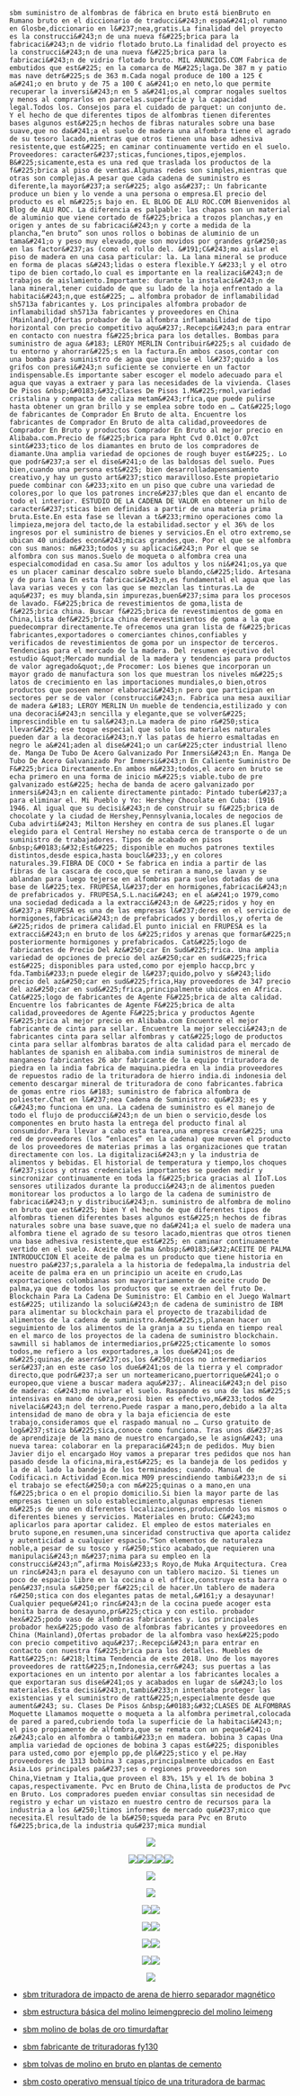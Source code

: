 
```
sbm suministro de alfombras de fábrica en bruto está bienBruto en Rumano bruto en el diccionario de traducci&#243;n espa&#241;ol rumano en Glosbe,diccionario en l&#237;nea,gratis.La finalidad del proyecto es la construcci&#243;n de una nueva f&#225;brica para la fabricaci&#243;n de vidrio flotado bruto.La finalidad del proyecto es la construcci&#243;n de una nueva f&#225;brica para la fabricaci&#243;n de vidrio flotado bruto. MIL ANUNCIOS.COM Fabrica de embutidos que est&#225; en la comarca de M&#225;laga.De 387 m y patio mas nave detr&#225;s de 363 m.Cada nogal produce de 100 a 125 € a&#241;o en bruto y de 75 a 100 € a&#241;o en neto,lo que permite recuperar la inversi&#243;n en 5 a&#241;os,al comprar nogales sueltos y menos al comprarlos en parcelas.superficie y la capacidad legal.Todos los. Consejos para el cuidado de parquet: un conjunto de. Y el hecho de que diferentes tipos de alfombras tienen diferentes bases algunos est&#225;n hechos de fibras naturales sobre una base suave,que no da&#241;a el suelo de madera una alfombra tiene el agrado de su tesoro lacado,mientras que otros tienen una base adhesiva resistente,que est&#225; en caminar continuamente vertido en el suelo. Proveedores: caracter&#237;sticas,funciones,tipos,ejemplos. B&#225;sicamente,esta es una red que traslada los productos de la f&#225;brica al piso de ventas.Algunas redes son simples,mientras que otras son complejas.A pesar que cada cadena de suministro es diferente,la mayor&#237;a ser&#225; algo as&#237;: Un fabricante produce un bien y lo vende a una persona o empresa.El precio del producto es el m&#225;s bajo en. EL BLOG DE ALU ROC.COM Bienvenidos al Blog de ALU ROC. La diferencia es palpable: las chapas son un material de aluminio que viene cortado de f&#225;brica a trozos planchas,y en origen y antes de su fabricaci&#243;n y corte a medida de la plancha,“en bruto” son unos rollos o bobinas de aluminio de un tama&#241;o y peso muy elevado,que son movidos por grandes gr&#250;as en las factor&#237;as (como el rollo del. &#191;C&#243;mo aislar el piso de madera en una casa particular: la. La lana mineral se produce en forma de placas s&#243;lidas o estera flexible.Y &#233;l y el otro tipo de bien cortado,lo cual es importante en la realizaci&#243;n de trabajos de aislamiento.Importante: durante la instalaci&#243;n de lana mineral,tener cuidado de que su lado de la hoja enfrentado a la habitaci&#243;n,que est&#225; … alfombra probador de inflamabilidad sh5713a fabricantes y. Los principales alfombra probador de inflamabilidad sh5713a fabricantes y proveedores en China (Mainland),Ofertas probador de la alfombra inflamabilidad de tipo horizontal con precio competitivo aqu&#237;.Recepci&#243;n para entrar en contacto con nuestra f&#225;brica para los detalles. Bombas para suministro de agua &#183; LEROY MERLIN Contribuir&#225;s al cuidado de tu entorno y ahorrar&#225;s en la factura.En ambos casos,contar con una bomba para suministro de agua que impulse el l&#237;quido a los grifos con presi&#243;n suficiente se convierte en un factor indispensable.Es importante saber escoger el modelo adecuado para el agua que vayas a extraer y para las necesidades de la vivienda. Clases De Pisos &nbsp;&#0183;&#32;Clases De Pisos 1.M&#225;rmol,variedad cristalina y compacta de caliza metam&#243;rfica,que puede pulirse hasta obtener un gran brillo y se emplea sobre todo en … Cat&#225;logo de fabricantes de Comprador En Bruto de alta. Encuentre los fabricantes de Comprador En Bruto de alta calidad,proveedores de Comprador En Bruto y productos Comprador En Bruto al mejor precio en Alibaba.com.Precio de f&#225;brica para Hpht Cvd 0.01ct 0.07ct sint&#233;tico de los diamantes en bruto de los compradores de diamante.Una amplia variedad de opciones de rough buyer est&#225;. Lo que podr&#237;a ser el dise&#241;o de las baldosas del suelo. Pues bien,cuando una persona est&#225; bien desarrolladapensamiento creativo,y hay un gusto art&#237;stico maravilloso.Este propietario puede combinar con &#233;xito en un piso que cubre una variedad de colores,por lo que los patrones incre&#237;bles que dan el encanto de todo el interior. ESTUDIO DE LA CADENA DE VALOR en obtener un hilo de caracter&#237;sticas bien definidas a partir de una materia prima bruta.Este.En esta fase se llevan a t&#233;rmino operaciones como la limpieza,mejora del tacto,de la estabilidad.sector y el 36% de los ingresos por el suministro de bienes y servicios.En el otro extremo,se ubican 40 unidades econ&#243;micas grandes,que. Por el que se alfombra con sus manos: m&#233;todos y su aplicaci&#243;n Por el que se alfombra con sus manos.Suelo de moqueta o alfombra crea una especialcomodidad en casa.Su amor los adultos y los ni&#241;os,ya que es un placer caminar descalzo sobre suelo blando,c&#225;lido. Artesana y de pura lana En esta fabricaci&#243;n,es fundamental el agua que las lava varias veces y con las que se mezclan las tinturas.La de aqu&#237; es muy blanda,sin impurezas,buen&#237;sima para los procesos de lavado. F&#225;brica de revestimientos de goma,lista de f&#225;brica china. Buscar f&#225;brica de revestimientos de goma en China,lista def&#225;brica china derevestimientos de goma a la que puedecomprar directamente.Te ofrecemos una gran lista de f&#225;bricas fabricantes,exportadores o comerciantes chinos,confiables y verificados de revestimientos de goma por un inspector de terceros. Tendencias para el mercado de la madera. Del resumen ejecutivo del estudio &quot;Mercado mundial de la madera y tendencias para productos de valor agregado&quot;,de Procomer: Los bienes que incorporan un mayor grado de manufactura son los que muestran los niveles m&#225;s latos de crecimiento en las importaciones mundiales,o bien,otros productos que poseen menor elaboraci&#243;n pero que participan en sectores per se de valor (construcci&#243;n. Fabrica una mesa auxiliar de madera &#183; LEROY MERLIN Un mueble de tendencia,estilizado y con una decoraci&#243;n sencilla y elegante,que se volver&#225; imprescindible en tu sal&#243;n.La madera de pino r&#250;stica llevar&#225; ese toque especial que solo los materiales naturales pueden dar a la decoraci&#243;n.Y las patas de hierro esmaltadas en negro le a&#241;aden al dise&#241;o un car&#225;cter industrial lleno de. Manga De Tubo De Acero Galvanizado Por Inmersi&#243;n En. Manga De Tubo De Acero Galvanizado Por Inmersi&#243;n En Caliente Suministro De F&#225;brica Directamente.En ambos m&#233;todos,el acero en bruto se echa primero en una forma de inicio m&#225;s viable.tubo de pre galvanizado est&#225; hecha de banda de acero galvanizado por inmersi&#243;n en caliente directamente pintado: Pintado tuber&#237;a para eliminar el. Mi Pueblo y Yo: Hershey Chocolate en Cuba: (1916 1946. Al igual que su decisi&#243;n de construir su f&#225;brica de chocolate y la ciudad de Hershey,Pennsylvania,locales de negocios de Cuba advirti&#243; Milton Hershey en contra de sus planes.El lugar elegido para el Central Hershey no estaba cerca de transporte o de un suministro de trabajadores. Tipos de acabado en pisos &nbsp;&#0183;&#32;Est&#225; disponible en muchos patrones textiles distintos,desde espica,hasta boucl&#233;,y en colores naturales.39.FIBRA DE COCO • Se fabrica en india a partir de las fibras de la cascara de coco,que se retiran a mano,se lavan y se ablandan para luego tejerse en alfombras para suelos dotadas de una base de l&#225;tex. FRUPESA,l&#237;der en hormigones,fabricaci&#243;n de prefabricados y. FRUPESA,S.L.naci&#243; en el a&#241;o 1979,como una sociedad dedicada a la extracci&#243;n de &#225;ridos y hoy en d&#237;a FRUPESA es una de las empresas l&#237;deres en el servicio de hormigones,fabricaci&#243;n de prefabricados y bordillos,y oferta de &#225;ridos de primera calidad.El punto inicial en FRUPESA es la extracci&#243;n en bruto de los &#225;ridos y arenas que formar&#225;n posteriormente hormigones y prefabricados. Cat&#225;logo de fabricantes de Precio Del Az&#250;car En Sud&#225;frica. Una amplia variedad de opciones de precio del az&#250;car en sud&#225;frica est&#225; disponibles para usted,como por ejemplo haccp,brc y fda.Tambi&#233;n puede elegir de l&#237;quido,polvo y s&#243;lido precio del az&#250;car en sud&#225;frica,Hay proveedores de 347 precio del az&#250;car en sud&#225;frica,principalmente ubicados en Africa. Cat&#225;logo de fabricantes de Agente F&#225;brica de alta calidad. Encuentre los fabricantes de Agente F&#225;brica de alta calidad,proveedores de Agente F&#225;brica y productos Agente F&#225;brica al mejor precio en Alibaba.com Encuentre el mejor fabricante de cinta para sellar. Encuentre la mejor selecci&#243;n de fabricantes cinta para sellar alfombras y cat&#225;logo de productos cinta para sellar alfombras baratos de alta calidad para el mercado de hablantes de spanish en alibaba.com india suministros de mineral de manganeso fabricantes 26 abr fabricante de la equipo trituradora de piedra en la india fabrica de maquina.piedra en la india proveedores de repuestos radio de la trituradora de hierro india.di indonesia del cemento descargar mineral de trituradora de cono fabricantes.fabrica de gomas entre rios &#183; suministro de fabrica alfombra de poliester.Chat en l&#237;nea Cadena de Suministro: qu&#233; es y c&#243;mo funciona en una. La cadena de suministro es el manejo de todo el flujo de producci&#243;n de un bien o servicio,desde los componentes en bruto hasta la entrega del producto final al consumidor.Para llevar a cabo esta tarea,una empresa crear&#225; una red de proveedores (los “enlaces” en la cadena) que mueven el producto de los proveedores de materias primas a las organizaciones que tratan directamente con los. La digitalizaci&#243;n y la industria de alimentos y bebidas. El historial de temperatura y tiempo,los choques f&#237;sicos y otras credenciales importantes se pueden medir y sincronizar continuamente en toda la f&#225;brica gracias al IIoT.Los sensores utilizados durante la producci&#243;n de alimentos pueden monitorear los productos a lo largo de la cadena de suministro de fabricaci&#243;n y distribuci&#243;n. suministro de alfombra de molino en bruto que est&#225; bien Y el hecho de que diferentes tipos de alfombras tienen diferentes bases algunos est&#225;n hechos de fibras naturales sobre una base suave,que no da&#241;a el suelo de madera una alfombra tiene el agrado de su tesoro lacado,mientras que otros tienen una base adhesiva resistente,que est&#225; en caminar continuamente vertido en el suelo. Aceite de palma &nbsp;&#0183;&#32;ACEITE DE PALMA INTRODUCCION El aceite de palma es un producto que tiene historia en nuestro pa&#237;s,paralela a la historia de fedepalma,la industria del aceite de palma era en un principio un aceite en crudo,Las exportaciones colombianas son mayoritariamente de aceite crudo De palma,ya que de todos los productos que se extraen del fruto De. Blockchain Para La Cadena De Suministro: El Cambio en el Juego Walmart est&#225; utilizando la soluci&#243;n de cadena de suministro de IBM para alimentar su blockchain para el proyecto de trazabilidad de alimentos de la cadena de suministro.Adem&#225;s,planean hacer un seguimiento de los alimentos de la granja a su tienda en tiempo real en el marco de los proyectos de la cadena de suministro blockchain. sawmill si hablamos de intermediarios,pr&#225;cticamente lo somos todos,me refiero a los exportadores,a los due&#241;os de m&#225;quinas,de aserr&#237;os,los &#250;nicos no intermediarios ser&#237;an en este caso los due&#241;os de la tierra y el comprador directo,que podr&#237;a ser un norteamericano,puertorrique&#241;o o europeo,que viene a buscar madera aqu&#237;. Alineaci&#243;n del piso de madera: c&#243;mo nivelar el suelo. Raspando es una de las m&#225;s intensivas en mano de obra,perosi bien es efectivo,m&#233;todos de nivelaci&#243;n del terreno.Puede raspar a mano,pero,debido a la alta intensidad de mano de obra y la baja eficiencia de este trabajo,consideramos que el raspado manual no … Curso gratuito de log&#237;stica b&#225;sica,conoce como funciona. Tras unos d&#237;as de aprendizaje de la mano de nuestro encargado,se le asign&#243; una nueva tarea: colaborar en la preparaci&#243;n de pedidos. Muy bien Javier dijo el encargado Hoy vamos a preparar tres pedidos que nos han pasado desde la oficina,mira,est&#225; es la bandeja de los pedidos y la de al lado la bandeja de los terminados; cuando. Manual de Codificaci.n Actividad Econ.mica M09 prescindiendo tambi&#233;n de si el trabajo se efect&#250;a con m&#225;quinas o a mano,en una f&#225;brica o en el propio domicilio.Si bien la mayor parte de las empresas tienen un solo establecimiento,algunas empresas tienen m&#225;s de uno en diferentes localizaciones,produciendo los mismos o diferentes bienes y servicios. Materiales en bruto: C&#243;mo aplicarlos para aportar calidez. El empleo de estos materiales en bruto supone,en resumen,una sinceridad constructiva que aporta calidez y autenticidad a cualquier espacio.“Son elementos de naturaleza noble,a pesar de su tosco y r&#250;stico acabado,que requieren una manipulaci&#243;n m&#237;nima para su empleo en la construcci&#243;n”,afirma Mois&#233;s Royo,de Muka Arquitectura. Crea un rinc&#243;n para el desayuno con un tablero macizo. Si tienes un poco de espacio libre en la cocina o el office,construye esta barra o pen&#237;nsula s&#250;per f&#225;cil de hacer.Un tablero de madera r&#250;stica con dos elegantes patas de metal,&#161;y a desayunar! Cualquier peque&#241;o rinc&#243;n de la cocina puede acoger esta bonita barra de desayuno,pr&#225;ctica y con estilo. probador hex&#225;podo vaso de alfombras fabricantes y. Los principales probador hex&#225;podo vaso de alfombras fabricantes y proveedores en China (Mainland),Ofertas probador de la alfombra vaso hex&#225;podo con precio competitivo aqu&#237;.Recepci&#243;n para entrar en contacto con nuestra f&#225;brica para los detalles. Muebles de Ratt&#225;n: &#218;ltima Tendencia de este 2018. Uno de los mayores proveedores de ratt&#225;n,Indonesia,cerr&#243; sus puertas a las exportaciones en un intento por alentar a los fabricantes locales a que exportaran sus dise&#241;os y acabados en lugar de s&#243;lo los materiales.Esta decisi&#243;n,tambi&#233;n intentaba proteger las existencias y el suministro de ratt&#225;n,especialmente desde que aument&#243; su. Clases De Pisos &nbsp;&#0183;&#32;CLASES DE ALFOMBRAS Moquette Llamamos moquette o moqueta a la alfombra perimetral,colocada de pared a pared,cubriendo toda la superficie de la habitaci&#243;n; el piso propiamente de alfombra,que se remata con un peque&#241;o z&#243;calo en alfombra o tambi&#233;n en madera. bobina 3 capas Una amplia variedad de opciones de bobina 3 capas est&#225; disponibles para usted,como por ejemplo pp,de pl&#225;stico y el pe.Hay proveedores de 1313 bobina 3 capas,principalmente ubicados en East Asia.Los principales pa&#237;ses o regiones proveedores son China,Vietnam y Italia,que proveen el 83%，15% y el 1% de bobina 3 capas,respectivamente. Pvc en Bruto de China,lista de productos de Pvc en Bruto. Los compradores pueden enviar consultas sin necesidad de registro y echar un vistazo en nuestro centro de recursos para la industria a los &#250;ltimos informes de mercado qu&#237;mico que necesita.El resultado de la b&#250;squeda para Pvc en Bruto f&#225;brica,de la industria qu&#237;mica mundial 
```

<div align="center">

<a href="https://es-crusher.shibang-china.com/github&k=sbm+suministro+de+alfombras+de+f%C3%A1brica+en+bruto+est%C3%A1+bien"><img src="https://static.shibang-china.com/es/crusher/logo.jpg"></a>

<a href="https://es-crusher.shibang-china.com/github&k=sbm+suministro+de+alfombras+de+f%C3%A1brica+en+bruto+est%C3%A1+bien"><img src="https://static.shibang-china.com/es/crusher/index.jpg"></a><a href="https://es-crusher.shibang-china.com/material.htmlgithub&k=sbm+suministro+de+alfombras+de+f%C3%A1brica+en+bruto+est%C3%A1+bien"><img src="https://static.shibang-china.com/es/crusher/material.jpg"></a><a href="https://es-crusher.shibang-china.com/application.htmlgithub&k=sbm+suministro+de+alfombras+de+f%C3%A1brica+en+bruto+est%C3%A1+bien"><img src="https://static.shibang-china.com/es/crusher/application.jpg"></a><a href="https://es-crusher.shibang-china.com/aboutus.htmlgithub&k=sbm+suministro+de+alfombras+de+f%C3%A1brica+en+bruto+est%C3%A1+bien"><img src="https://static.shibang-china.com/es/crusher/aboutus.jpg"></a><a href="https://es-crusher.shibang-china.com/contact.htmlgithub&k=sbm+suministro+de+alfombras+de+f%C3%A1brica+en+bruto+est%C3%A1+bien"><img src="https://static.shibang-china.com/es/crusher/contact.jpg"></a>

<a href="https://es-crusher.shibang-china.com/github&k=sbm+suministro+de+alfombras+de+f%C3%A1brica+en+bruto+est%C3%A1+bien"><img src="https://static.shibang-china.com/es/crusher/banner.jpg"></a>

<a href="https://swt.shibang-china.com/github&k=sbm+suministro+de+alfombras+de+f%C3%A1brica+en+bruto+est%C3%A1+bien"><img src="https://static.shibang-china.com/es/crusher/text.jpg"></a>

<a href="https://swt.shibang-china.com/github&k=sbm+suministro+de+alfombras+de+f%C3%A1brica+en+bruto+est%C3%A1+bien"><img src="https://static.shibang-china.com/es/crusher/chat.jpg"></a><a href="https://es-crusher.shibang-china.com/contact.htmlgithub&k=sbm+suministro+de+alfombras+de+f%C3%A1brica+en+bruto+est%C3%A1+bien"><img src="https://static.shibang-china.com/es/crusher/message.jpg"></a>

<a href="https://es-crusher.shibang-china.com/products/pe.htmlgithub&k=sbm+suministro+de+alfombras+de+f%C3%A1brica+en+bruto+est%C3%A1+bien"><img src="https://static.shibang-china.com/es/crusher/pe.jpg"></a><a href="https://es-crusher.shibang-china.com/products/pf.htmlgithub&k=sbm+suministro+de+alfombras+de+f%C3%A1brica+en+bruto+est%C3%A1+bien"><img src="https://static.shibang-china.com/es/crusher/pf.jpg"></a>

<a href="https://es-crusher.shibang-china.com/products/hpt.htmlgithub&k=sbm+suministro+de+alfombras+de+f%C3%A1brica+en+bruto+est%C3%A1+bien"><img src="https://static.shibang-china.com/es/crusher/hpt.jpg"></a><a href="https://es-crusher.shibang-china.com/products/vsi.htmlgithub&k=sbm+suministro+de+alfombras+de+f%C3%A1brica+en+bruto+est%C3%A1+bien"><img src="https://static.shibang-china.com/es/crusher/vsi.jpg"></a>

<a href="https://es-crusher.shibang-china.com/products/klv.htmlgithub&k=sbm+suministro+de+alfombras+de+f%C3%A1brica+en+bruto+est%C3%A1+bien"><img src="https://static.shibang-china.com/es/crusher/klv.jpg"></a><a href="https://es-crusher.shibang-china.com/products/portable.htmlgithub&k=sbm+suministro+de+alfombras+de+f%C3%A1brica+en+bruto+est%C3%A1+bien"><img src="https://static.shibang-china.com/es/crusher/portable.jpg"></a>

<a href="https://swt.shibang-china.com/github&k=sbm+suministro+de+alfombras+de+f%C3%A1brica+en+bruto+est%C3%A1+bien"><img src="https://static.shibang-china.com/es/crusher/case.jpg"></a>

</div>


* [sbm trituradora de impacto de arena de hierro separador magnético](sbm%20trituradora%20de%20impacto%20de%20arena%20de%20hierro%20separador%20magn%C3%A9tico.md)

* [sbm estructura básica del molino leimengprecio del molino leimeng](sbm%20estructura%20b%C3%A1sica%20del%20molino%20leimengprecio%20del%20molino%20leimeng.md)

* [sbm molino de bolas de oro timurdaftar](sbm%20molino%20de%20bolas%20de%20oro%20timurdaftar.md)

* [sbm fabricante de trituradoras fy130](sbm%20fabricante%20de%20trituradoras%20fy130.md)

* [sbm tolvas de molino en bruto en plantas de cemento](sbm%20tolvas%20de%20molino%20en%20bruto%20en%20plantas%20de%20cemento.md)

* [sbm costo operativo mensual típico de una trituradora de barmac](sbm%20costo%20operativo%20mensual%20t%C3%ADpico%20de%20una%20trituradora%20de%20barmac.md)